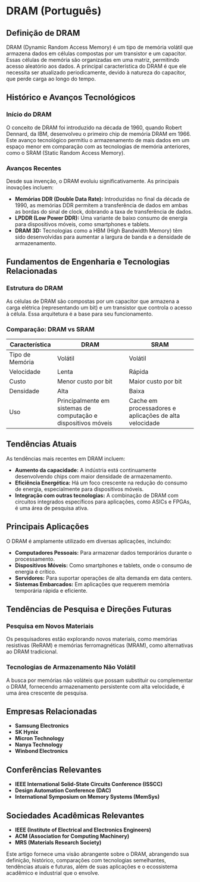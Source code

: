 # DRAM (Português)

## Definição de DRAM

DRAM (Dynamic Random Access Memory) é um tipo de memória volátil que armazena dados em células compostas por um transistor e um capacitor. Essas células de memória são organizadas em uma matriz, permitindo acesso aleatório aos dados. A principal característica do DRAM é que ele necessita ser atualizado periodicamente, devido à natureza do capacitor, que perde carga ao longo do tempo.

## Histórico e Avanços Tecnológicos

### Início do DRAM

O conceito de DRAM foi introduzido na década de 1960, quando Robert Dennard, da IBM, desenvolveu o primeiro chip de memória DRAM em 1966. Este avanço tecnológico permitiu o armazenamento de mais dados em um espaço menor em comparação com as tecnologias de memória anteriores, como o SRAM (Static Random Access Memory).

### Avanços Recentes

Desde sua invenção, o DRAM evoluiu significativamente. As principais inovações incluem:

- **Memórias DDR (Double Data Rate):** Introduzidas no final da década de 1990, as memórias DDR permitem a transferência de dados em ambas as bordas do sinal de clock, dobrando a taxa de transferência de dados.
- **LPDDR (Low Power DDR):** Uma variante de baixo consumo de energia para dispositivos móveis, como smartphones e tablets.
- **DRAM 3D:** Tecnologias como a HBM (High Bandwidth Memory) têm sido desenvolvidas para aumentar a largura de banda e a densidade de armazenamento.

## Fundamentos de Engenharia e Tecnologias Relacionadas

### Estrutura do DRAM

As células de DRAM são compostas por um capacitor que armazena a carga elétrica (representando um bit) e um transistor que controla o acesso à célula. Essa arquitetura é a base para seu funcionamento.

### Comparação: DRAM vs SRAM

| Característica | DRAM                       | SRAM                       |
|----------------|----------------------------|----------------------------|
| Tipo de Memória | Volátil                    | Volátil                    |
| Velocidade      | Lenta                      | Rápida                     |
| Custo           | Menor custo por bit       | Maior custo por bit        |
| Densidade       | Alta                       | Baixa                      |
| Uso             | Principalmente em sistemas de computação e dispositivos móveis | Cache em processadores e aplicações de alta velocidade |

## Tendências Atuais

As tendências mais recentes em DRAM incluem:

- **Aumento da capacidade:** A indústria está continuamente desenvolvendo chips com maior densidade de armazenamento.
- **Eficiência Energética:** Há um foco crescente na redução do consumo de energia, especialmente para dispositivos móveis.
- **Integração com outras tecnologias:** A combinação de DRAM com circuitos integrados específicos para aplicações, como ASICs e FPGAs, é uma área de pesquisa ativa.

## Principais Aplicações

O DRAM é amplamente utilizado em diversas aplicações, incluindo:

- **Computadores Pessoais:** Para armazenar dados temporários durante o processamento.
- **Dispositivos Móveis:** Como smartphones e tablets, onde o consumo de energia é crítico.
- **Servidores:** Para suportar operações de alta demanda em data centers.
- **Sistemas Embarcados:** Em aplicações que requerem memória temporária rápida e eficiente.

## Tendências de Pesquisa e Direções Futuras

### Pesquisa em Novos Materiais

Os pesquisadores estão explorando novos materiais, como memórias resistivas (ReRAM) e memórias ferromagnéticas (MRAM), como alternativas ao DRAM tradicional.

### Tecnologias de Armazenamento Não Volátil

A busca por memórias não voláteis que possam substituir ou complementar o DRAM, fornecendo armazenamento persistente com alta velocidade, é uma área crescente de pesquisa.

## Empresas Relacionadas

- **Samsung Electronics**
- **SK Hynix**
- **Micron Technology**
- **Nanya Technology**
- **Winbond Electronics**

## Conferências Relevantes

- **IEEE International Solid-State Circuits Conference (ISSCC)**
- **Design Automation Conference (DAC)**
- **International Symposium on Memory Systems (MemSys)**

## Sociedades Acadêmicas Relevantes

- **IEEE (Institute of Electrical and Electronics Engineers)**
- **ACM (Association for Computing Machinery)**
- **MRS (Materials Research Society)**

Este artigo fornece uma visão abrangente sobre o DRAM, abrangendo sua definição, histórico, comparações com tecnologias semelhantes, tendências atuais e futuras, além de suas aplicações e o ecossistema acadêmico e industrial que o envolve.